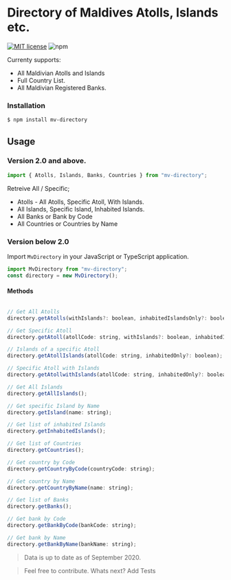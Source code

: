 # Directory of Maldives Atolls, Islands etc.

[![MIT license](https://img.shields.io/badge/License-MIT-blue.svg)](https://lbesson.mit-license.org/) 
![npm](https://img.shields.io/npm/v/mv-directory?style=plastic)

Currenty supports:
- All Maldivian Atolls and Islands
- Full Country List.
- All Maldivian Registered Banks.

### Installation
```sh
$ npm install mv-directory
```
## Usage
### Version 2.0 and above.

```javascript
import { Atolls, Islands, Banks, Countries } from "mv-directory";
```

Retreive All / Specific;
- Atolls - All Atolls, Specific Atoll, With Islands.
- All Islands, Specific Island, Inhabited Islands.
- All Banks or Bank by Code
- All Countries or Countries by Name

### Version below 2.0
Import `MvDirectory` in your JavaScript or TypeScript application.
```javascript
import MvDirectory from "mv-directory";
const directory = new MvDirectory();
```
#### Methods
```javascript

// Get All Atolls
directory.getAtolls(withIslands?: boolean, inhabitedIslandsOnly?: boolean);

// Get Specific Atoll
directory.getAtoll(atollCode: string, withIslands?: boolean, inhabitedIslandsOnly?: boolean);

// Islands of a specific Atoll
directory.getAtollIslands(atollCode: string, inhabitedOnly?: boolean);

// Specific Atoll with Islands
directory.getAtollwithIslands(atollCode: string, inhabitedOnly?: boolean);

// Get All Islands
directory.getAllIslands();

// Get specific Island by Name
directory.getIsland(name: string);

// Get list of inhabited Islands
directory.getInhabitedIslands();

// Get list of Countries
directory.getCountries();

// Get country by Code
directory.getCountryByCode(countryCode: string);

// Get country by Name
directory.getCountryByName(name: string);

// Get list of Banks
directory.getBanks();

// Get bank by Code
directory.getBankByCode(bankCode: string);

// Get bank by Name
directory.getBankByName(bankName: string);

```
> Data is up to date as of September 2020.

> Feel free to contribute.
> Whats next? Add Tests